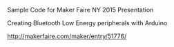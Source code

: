 Sample Code for Maker Faire NY 2015 Presentation

Creating Bluetooth Low Energy peripherals with Arduino

http://makerfaire.com/maker/entry/51776/

